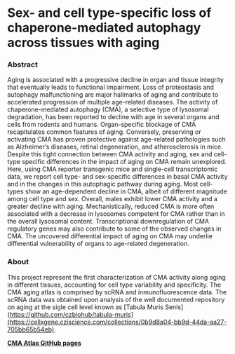 # Sex- and cell type-specific loss of chaperone-mediated autophagy across tissues with aging

### Abstract
Aging is associated with a progressive decline in organ and tissue integrity that eventually leads to functional impairment. Loss of proteostasis and autophagy malfunctioning are major hallmarks of aging and contribute to accelerated progression of multiple age-related diseases. The activity of chaperone-mediated autophagy (CMA), a selective type of lysosomal degradation, has been reported to decline with age in several organs and cells from rodents and humans. Organ-specific blockage of CMA recapitulates common features of aging. Conversely, preserving or activating CMA has proven protective against age-related pathologies such as Alzheimer’s diseases, retinal degeneration, and atherosclerosis in mice. Despite this tight connection between CMA activity and aging, sex and cell-type specific differences in the impact of aging on CMA remain unexplored. Here, using CMA reporter transgenic mice and single-cell transcriptomic data, we report cell type- and sex-specific differences in basal CMA activity and in the changes in this autophagic pathway during aging. Most cell-types show an age-dependent decline in CMA, albeit of different magnitude among cell type and sex. Overall, males exhibit lower CMA activity and a greater decline with aging. Mechanistically, reduced CMA is more often associated with a decrease in lysosomes competent for CMA rather than in the overall lysosomal content. Transcriptional downregulation of CMA regulatory genes may also contribute to some of the observed changes in CMA. The uncovered differential impact of aging on CMA may underlie differential vulnerability of organs to age-related degeneration. 

### About
This project represent the first characterization of CMA activity along aging in different tissues, accounting for cell type variability and specificity. The CMA aging atlas is comprised by scRNA and inmunofluorescence data. The scRNA data was obtained upon analysis of the well documented repository on aging at the sigle cell level known as [Tabula Muris Senis](https://github.com/czbiohub/tabula-muris](https://cellxgene.cziscience.com/collections/0b9d8a04-bb9d-44da-aa27-705bb65b54eb). 

[**CMA Atlas GitHub pages**](https://amsegura.github.io/Khawaja_et_al_2024/) 



